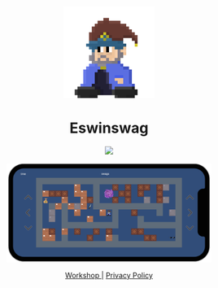 ﻿<p align="center">
  <a href="https://github.com/UnityWorkshop/eswinswag/">
    <img width="180" src="media/eswin.png" alt="logo">
  </a>
</p>
<h1 align="center">
  Eswinswag
</h1>
<p align="center">
  <a href="https://github.com/UnityWorkshop/eswinswag/actions/workflows/cd.yaml">
    <img src="https://github.com/UnityWorkshop/eswinswag/actions/workflows/cd.yaml/badge.svg" />
  </a>
</p>
<p align="center">
  <a href="https://github.com/UnityWorkshop/eswinswag/">
    <img width="80%" src="media/screenshot.png" alt="screenshot">
  </a>
</p>
<p align="center">
  <a href="https://github.com/UnityWorkshop/">
    Workshop
  </a> |
  <a href="https://workshop.massivecreationlab.com/eswinswag/privacy-policy">
    Privacy Policy
  </a>
</p>
